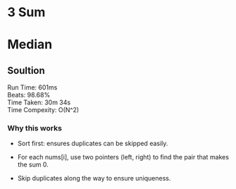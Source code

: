 3 Sum
=========
# Median
## Soultion
Run Time: 601ms      
Beats: 98.68%      
Time Taken: 30m 34s      
Time Compexity: O(N^2)  

### Why this works
- Sort first: ensures duplicates can be skipped easily.

- For each nums[i], use two pointers (left, right) to find the pair that makes the sum 0.

- Skip duplicates along the way to ensure uniqueness.
